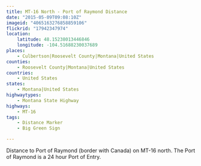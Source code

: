 ```yaml
---
title: MT-16 North - Port of Raymond Distance
date: "2015-05-09T09:08:10Z"
imageid: "4065163276858859106"
flickrid: "17942347974"
location:
    latitude: 48.15238013446846
    longitude: -104.51688230037689
places:
    - Culbertson|Roosevelt County|Montana|United States
counties:
    - Roosevelt County|Montana|United States
countries:
    - United States
states:
    - Montana|United States
highwaytypes:
    - Montana State Highway
highways:
    - MT-16
tags:
    - Distance Marker
    - Big Green Sign

---
```

Distance to Port of Raymond (border with Canada) on MT-16 north.  The Port of Raymond is a 24 hour Port of Entry.